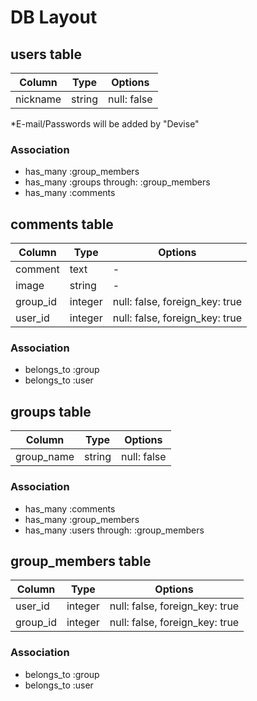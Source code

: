 # DB Layout

## users table

|Column|Type|Options|
|------|----|-------|
|nickname|string|null: false|
*E-mail/Passwords will be added by "Devise"

### Association
- has_many :group_members
- has_many :groups through: :group_members
- has_many :comments

## comments table

|Column|Type|Options|
|------|----|-------|
|comment|text|-|
|image|string|-|
|group_id|integer|null: false, foreign_key: true|
|user_id|integer|null: false, foreign_key: true|

### Association
- belongs_to :group
- belongs_to :user

## groups table

|Column|Type|Options|
|------|----|-------|
|group_name|string|null: false|

### Association
- has_many :comments
- has_many :group_members
- has_many :users through: :group_members

## group_members table

|Column|Type|Options|
|------|----|-------|
|user_id|integer|null: false, foreign_key: true|
|group_id|integer|null: false, foreign_key: true|

### Association
- belongs_to :group
- belongs_to :user
